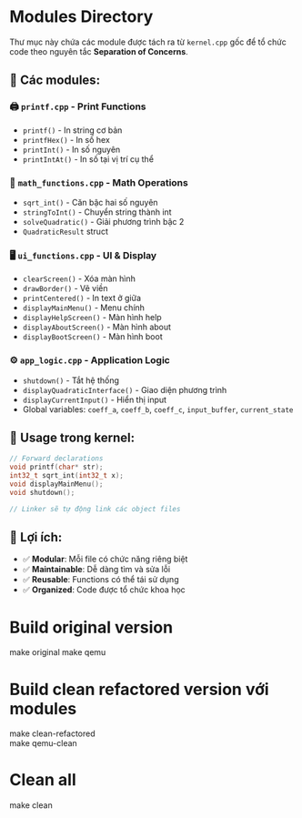 # Modules Directory

Thư mục này chứa các module được tách ra từ `kernel.cpp` gốc để tổ chức code theo nguyên tắc **Separation of Concerns**.

## 📁 Các modules:

### 🖨️ `printf.cpp` - Print Functions
- `printf()` - In string cơ bản
- `printfHex()` - In số hex  
- `printInt()` - In số nguyên
- `printIntAt()` - In số tại vị trí cụ thể

### 🧮 `math_functions.cpp` - Math Operations
- `sqrt_int()` - Căn bậc hai số nguyên
- `stringToInt()` - Chuyển string thành int
- `solveQuadratic()` - Giải phương trình bậc 2
- `QuadraticResult` struct

### 🖥️ `ui_functions.cpp` - UI & Display  
- `clearScreen()` - Xóa màn hình
- `drawBorder()` - Vẽ viền
- `printCentered()` - In text ở giữa
- `displayMainMenu()` - Menu chính
- `displayHelpScreen()` - Màn hình help
- `displayAboutScreen()` - Màn hình about
- `displayBootScreen()` - Màn hình boot

### ⚙️ `app_logic.cpp` - Application Logic
- `shutdown()` - Tắt hệ thống
- `displayQuadraticInterface()` - Giao diện phương trình
- `displayCurrentInput()` - Hiển thị input
- Global variables: `coeff_a`, `coeff_b`, `coeff_c`, `input_buffer`, `current_state`

## 🔗 Usage trong kernel:

```cpp
// Forward declarations
void printf(char* str);
int32_t sqrt_int(int32_t x);
void displayMainMenu();
void shutdown();

// Linker sẽ tự động link các object files
```

## 🎯 Lợi ích:

- ✅ **Modular**: Mỗi file có chức năng riêng biệt
- ✅ **Maintainable**: Dễ dàng tìm và sửa lỗi
- ✅ **Reusable**: Functions có thể tái sử dụng
- ✅ **Organized**: Code được tổ chức khoa học 



# Build original version
make original
make qemu

# Build clean refactored version với modules
make clean-refactored  
make qemu-clean

# Clean all
make clean